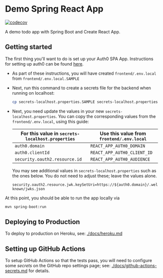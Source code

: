 # Demo Spring React App

[![codecov](https://codecov.io/gh/ucsb-cs156-f20/pconrad-demo-spring-react-app/branch/main/graph/badge.svg)](https://codecov.io/gh/ucsb-cs156-f20/pconrad-demo-spring-react-app)

A demo todo app with Spring Boot and Create React App.

## Getting started

The first thing you'll want to do is set up your Auth0 SPA App. Instructions for setting up auth0 can be found [here](./docs/auth0.md).

- As part of these instructions, you will have created `frontend/.env.local` from `frontend/.env.local.SAMPLE`
- Next, run this command to create a secrets file for the backend when running on localhost:
  ```bash
  cp secrets-localhost.properties.SAMPLE secrets-localhost.properties
  ```
- Next, you need update the values in your new `secrets-localhost.properties`. You can copy the corresponding values from the `frontend/.env.local`,
  using this guide:

  | For this value in `secrets-localhost.properties` | Use this value from `frontend/.env.local` |
  | ------------------------------------------------ | ----------------------------------------- |
  | `auth0.domain`                                   | `REACT_APP_AUTH0_DOMAIN`                  |
  | `auth0.clientId`                                 | `REACT_APP_AUTH0_CLIENT_ID`               |
  | `security.oauth2.resource.id`                    | `REACT_APP_AUTH0_AUDIENCE`                |

  You may see additional values in `secrets-localhost.properties` such as the ones below. You do not need to adjust these; leave the values alone.

  ```
  security.oauth2.resource.jwk.keySetUri=https://${auth0.domain}/.well-known/jwks.json
  ```

At this point, you should be able to run the app locally via

```bash
mvn spring-boot:run
```

## Deploying to Production

To deploy to production on Heroku, see: [./docs/heroku.md](./docs/heroku.md)

## Setting up GitHub Actions

To setup GitHub Actions so that the tests pass, you will need to configure
some *secrets* on the GitHub repo settings page; see: [./docs/github-actions-secrets.md](./docs/github-actions-secrets.md) for details.


